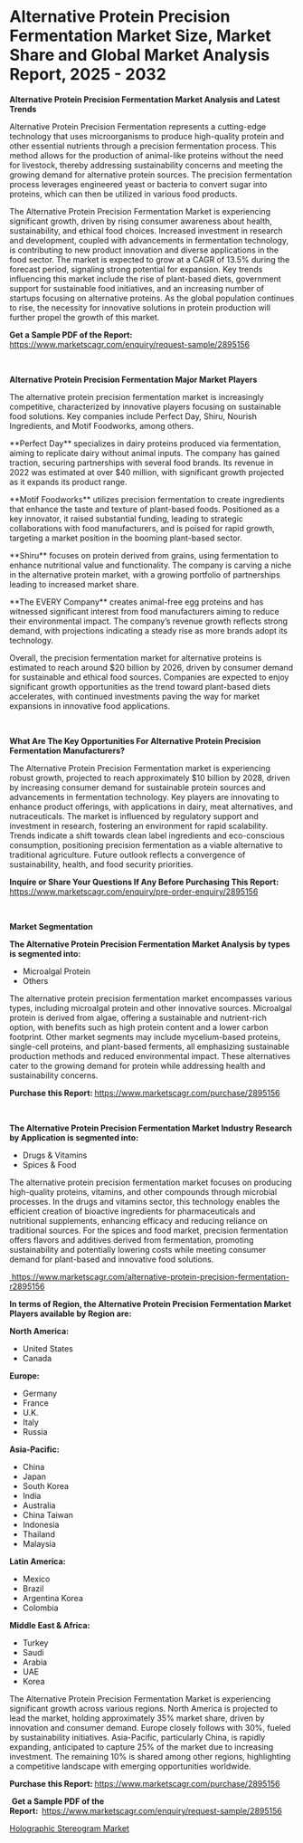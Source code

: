 <p><h1>Alternative Protein Precision Fermentation Market Size, Market Share and Global Market Analysis Report, 2025 - 2032</h1></p><p><strong>Alternative Protein Precision Fermentation Market Analysis and Latest Trends</strong></p>
<p><p>Alternative Protein Precision Fermentation represents a cutting-edge technology that uses microorganisms to produce high-quality protein and other essential nutrients through a precision fermentation process. This method allows for the production of animal-like proteins without the need for livestock, thereby addressing sustainability concerns and meeting the growing demand for alternative protein sources. The precision fermentation process leverages engineered yeast or bacteria to convert sugar into proteins, which can then be utilized in various food products.</p><p>The Alternative Protein Precision Fermentation Market is experiencing significant growth, driven by rising consumer awareness about health, sustainability, and ethical food choices. Increased investment in research and development, coupled with advancements in fermentation technology, is contributing to new product innovation and diverse applications in the food sector. The market is expected to grow at a CAGR of 13.5% during the forecast period, signaling strong potential for expansion. Key trends influencing this market include the rise of plant-based diets, government support for sustainable food initiatives, and an increasing number of startups focusing on alternative proteins. As the global population continues to rise, the necessity for innovative solutions in protein production will further propel the growth of this market.</p></p>
<p><strong>Get a Sample PDF of the Report:&nbsp;</strong> <a href="https://www.marketscagr.com/enquiry/request-sample/2895156?utm_campaign=2470&utm_medium=2&utm_source=Github&utm_content=ia&utm_term=15032025&utm_id=alternative-protein-precision-fermentation">https://www.marketscagr.com/enquiry/request-sample/2895156</a></p>
<p>&nbsp;</p>
<p><strong>Alternative Protein Precision Fermentation Major Market Players</strong></p>
<p><p>The alternative protein precision fermentation market is increasingly competitive, characterized by innovative players focusing on sustainable food solutions. Key companies include Perfect Day, Shiru, Nourish Ingredients, and Motif Foodworks, among others.</p><p>**Perfect Day** specializes in dairy proteins produced via fermentation, aiming to replicate dairy without animal inputs. The company has gained traction, securing partnerships with several food brands. Its revenue in 2022 was estimated at over $40 million, with significant growth projected as it expands its product range.</p><p>**Motif Foodworks** utilizes precision fermentation to create ingredients that enhance the taste and texture of plant-based foods. Positioned as a key innovator, it raised substantial funding, leading to strategic collaborations with food manufacturers, and is poised for rapid growth, targeting a market position in the booming plant-based sector.</p><p>**Shiru** focuses on protein derived from grains, using fermentation to enhance nutritional value and functionality. The company is carving a niche in the alternative protein market, with a growing portfolio of partnerships leading to increased market share.</p><p>**The EVERY Company** creates animal-free egg proteins and has witnessed significant interest from food manufacturers aiming to reduce their environmental impact. The company’s revenue growth reflects strong demand, with projections indicating a steady rise as more brands adopt its technology.</p><p>Overall, the precision fermentation market for alternative proteins is estimated to reach around $20 billion by 2026, driven by consumer demand for sustainable and ethical food sources. Companies are expected to enjoy significant growth opportunities as the trend toward plant-based diets accelerates, with continued investments paving the way for market expansions in innovative food applications.</p></p>
<p>&nbsp;</p>
<p><strong>What Are The Key Opportunities For Alternative Protein Precision Fermentation Manufacturers?</strong></p>
<p><p>The Alternative Protein Precision Fermentation market is experiencing robust growth, projected to reach approximately $10 billion by 2028, driven by increasing consumer demand for sustainable protein sources and advancements in fermentation technology. Key players are innovating to enhance product offerings, with applications in dairy, meat alternatives, and nutraceuticals. The market is influenced by regulatory support and investment in research, fostering an environment for rapid scalability. Trends indicate a shift towards clean label ingredients and eco-conscious consumption, positioning precision fermentation as a viable alternative to traditional agriculture. Future outlook reflects a convergence of sustainability, health, and food security priorities.</p></p>
<p><strong>Inquire or Share Your Questions If Any Before Purchasing This Report:</strong> <a href="https://www.marketscagr.com/enquiry/pre-order-enquiry/2895156?utm_campaign=2470&utm_medium=2&utm_source=Github&utm_content=ia&utm_term=15032025&utm_id=alternative-protein-precision-fermentation">https://www.marketscagr.com/enquiry/pre-order-enquiry/2895156</a></p>
<p>&nbsp;</p>
<p><strong>Market Segmentation</strong></p>
<p><strong>The Alternative Protein Precision Fermentation Market Analysis by types is segmented into:</strong></p>
<p><ul><li>Microalgal Protein</li><li>Others</li></ul></p>
<p><p>The alternative protein precision fermentation market encompasses various types, including microalgal protein and other innovative sources. Microalgal protein is derived from algae, offering a sustainable and nutrient-rich option, with benefits such as high protein content and a lower carbon footprint. Other market segments may include mycelium-based proteins, single-cell proteins, and plant-based ferments, all emphasizing sustainable production methods and reduced environmental impact. These alternatives cater to the growing demand for protein while addressing health and sustainability concerns.</p></p>
<p><strong>Purchase this Report:&nbsp;</strong><a href="https://www.marketscagr.com/purchase/2895156?utm_campaign=2470&utm_medium=2&utm_source=Github&utm_content=ia&utm_term=15032025&utm_id=alternative-protein-precision-fermentation">https://www.marketscagr.com/purchase/2895156</a></p>
<p>&nbsp;</p>
<p><strong>The Alternative Protein Precision Fermentation Market Industry Research by Application is segmented into:</strong></p>
<p><ul><li>Drugs & Vitamins</li><li>Spices & Food</li></ul></p>
<p><p>The alternative protein precision fermentation market focuses on producing high-quality proteins, vitamins, and other compounds through microbial processes. In the drugs and vitamins sector, this technology enables the efficient creation of bioactive ingredients for pharmaceuticals and nutritional supplements, enhancing efficacy and reducing reliance on traditional sources. For the spices and food market, precision fermentation offers flavors and additives derived from fermentation, promoting sustainability and potentially lowering costs while meeting consumer demand for plant-based and innovative food solutions.</p></p>
<p><a href="https://www.marketscagr.com/alternative-protein-precision-fermentation-r2895156?utm_campaign=2470&utm_medium=2&utm_source=Github&utm_content=ia&utm_term=15032025&utm_id=alternative-protein-precision-fermentation">&nbsp;https://www.marketscagr.com/alternative-protein-precision-fermentation-r2895156</a></p>
<p><strong>In terms of Region, the Alternative Protein Precision Fermentation Market Players available by Region are:</strong></p>
<p>
    <p> <strong> North America: </strong>
        <ul>
            <li>United States</li>
            <li>Canada</li>
        </ul>
        </p> 
    <p> <strong> Europe: </strong>
        <ul>
            <li>Germany</li>
            <li>France</li>
            <li>U.K.</li>
            <li>Italy</li>
            <li>Russia</li>
        </ul>
        </p> 
    <p> <strong> Asia-Pacific: </strong>
        <ul>
            <li>China</li>
            <li>Japan</li>
            <li>South Korea</li>
            <li>India</li>
            <li>Australia</li>
            <li>China Taiwan</li>
            <li>Indonesia</li>
            <li>Thailand</li>
            <li>Malaysia</li>
        </ul>
        </p> 
    <p> <strong> Latin America: </strong>
        <ul>
            <li>Mexico</li>
            <li>Brazil</li>
            <li>Argentina Korea</li>
            <li>Colombia</li>
        </ul>
        </p> 
    <p> <strong> Middle East & Africa: </strong>
        <ul>
            <li>Turkey</li>
            <li>Saudi</li>
            <li>Arabia</li>
            <li>UAE</li>
            <li>Korea</li>
        </ul>
    </p>
    </p>
<p><p>The Alternative Protein Precision Fermentation Market is experiencing significant growth across various regions. North America is projected to lead the market, holding approximately 35% market share, driven by innovation and consumer demand. Europe closely follows with 30%, fueled by sustainability initiatives. Asia-Pacific, particularly China, is rapidly expanding, anticipated to capture 25% of the market due to increasing investment. The remaining 10% is shared among other regions, highlighting a competitive landscape with emerging opportunities worldwide.</p></p>
<p><strong>Purchase this Report: </strong><a href="https://www.marketscagr.com/purchase/2895156?utm_campaign=2470&utm_medium=2&utm_source=Github&utm_content=ia&utm_term=15032025&utm_id=alternative-protein-precision-fermentation">https://www.marketscagr.com/purchase/2895156</a></p>
<p>&nbsp;<strong>Get a Sample PDF of the Report:&nbsp;&nbsp;</strong><a href="https://www.marketscagr.com/enquiry/request-sample/2895156?utm_campaign=2470&utm_medium=2&utm_source=Github&utm_content=ia&utm_term=15032025&utm_id=alternative-protein-precision-fermentation">https://www.marketscagr.com/enquiry/request-sample/2895156</a></p>
<p><strong></strong></p>
<p><p><a href="https://github.com/yankimber90yankim/Market-Research-Report-List-1/blob/main/holographic-stereogram-market.md?utm_campaign=2470&utm_medium=2&utm_source=Github&utm_content=ia&utm_term=15032025&utm_id=alternative-protein-precision-fermentation">Holographic Stereogram Market</a></p></p>